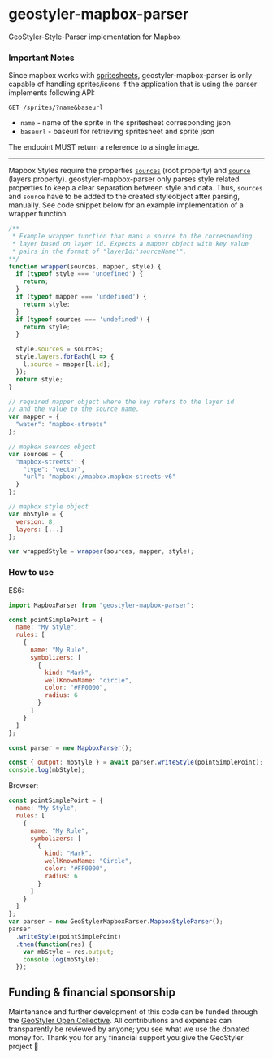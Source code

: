 # geostyler-mapbox-parser
GeoStyler-Style-Parser implementation for Mapbox

### Important Notes
Since mapbox works with [spritesheets](https://docs.mapbox.com/api/maps/#sprites), geostyler-mapbox-parser is only capable of handling sprites/icons if the application that is using the parser implements following API:

`GET /sprites/?name&baseurl`
- `name` - name of the sprite in the spritesheet corresponding json
- `baseurl` - baseurl for retrieving spritesheet and sprite json

The endpoint MUST return a reference to a single image.

---

Mapbox Styles require the properties [`sources`](https://docs.mapbox.com/mapbox-gl-js/style-spec/#root-sources) (root property) and [`source`](https://docs.mapbox.com/mapbox-gl-js/style-spec/#layer-source) (layers property). geostyler-mapbox-parser only parses style related properties to keep a clear separation between style and data. Thus, `sources` and `source` have to be added to the created styleobject after parsing, manually. See code snippet below for an example implementation of a wrapper function.

```javascript
/**
 * Example wrapper function that maps a source to the corresponding
 * layer based on layer id. Expects a mapper object with key value
 * pairs in the format of "layerId:'sourceName'".
**/
function wrapper(sources, mapper, style) {
  if (typeof style === 'undefined') {
    return;
  }
  if (typeof mapper === 'undefined') {
    return style;
  }
  if (typeof sources === 'undefined') {
    return style;
  }

  style.sources = sources;
  style.layers.forEach(l => {
    l.source = mapper[l.id];
  });
  return style;
}

// required mapper object where the key refers to the layer id
// and the value to the source name.
var mapper = {
  "water": "mapbox-streets"
};

// mapbox sources object
var sources = {
  "mapbox-streets": {
    "type": "vector",
    "url": "mapbox://mapbox.mapbox-streets-v6"
  }
};

// mapbox style object
var mbStyle = {
  version: 8,
  layers: [...]
};

var wrappedStyle = wrapper(sources, mapper, style);
```

### How to use

ES6:
```js
import MapboxParser from "geostyler-mapbox-parser";

const pointSimplePoint = {
  name: "My Style",
  rules: [
    {
      name: "My Rule",
      symbolizers: [
        {
          kind: "Mark",
          wellKnownName: "circle",
          color: "#FF0000",
          radius: 6
        }
      ]
    }
  ]
};

const parser = new MapboxParser();

const { output: mbStyle } = await parser.writeStyle(pointSimplePoint);
console.log(mbStyle);
```

Browser:

```js
const pointSimplePoint = {
  name: "My Style",
  rules: [
    {
      name: "My Rule",
      symbolizers: [
        {
          kind: "Mark",
          wellKnownName: "Circle",
          color: "#FF0000",
          radius: 6
        }
      ]
    }
  ]
};
var parser = new GeoStylerMapboxParser.MapboxStyleParser();
parser
  .writeStyle(pointSimplePoint)
  .then(function(res) {
    var mbStyle = res.output;
    console.log(mbStyle);
  });
```

## <a name="funding"></a>Funding & financial sponsorship

Maintenance and further development of this code can be funded through the
[GeoStyler Open Collective](https://opencollective.com/geostyler). All contributions and
expenses can transparently be reviewed by anyone; you see what we use the donated money for.
Thank you for any financial support you give the GeoStyler project 💞

